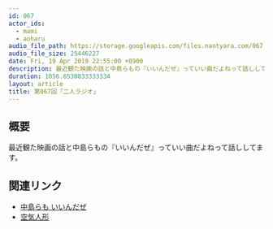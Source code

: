 ```yaml
---
id: 067
actor_ids:
  - mami
  - aoharu
audio_file_path: https://storage.googleapis.com/files.nantyara.com/067.mp3
audio_file_size: 25446227
date: Fri, 19 Apr 2019 22:55:00 +0900
description: 最近観た映画の話と中島らもの『いいんだぜ』っていい曲だよねって話ししてます。
duration: 1056.6530833333334
layout: article
title: 第067回「二人ラジオ」
---
```

## 概要

最近観た映画の話と中島らもの『いいんだぜ』っていい曲だよねって話ししてます。

## 関連リンク

* [中島らも いいんだぜ](https://www.youtube.com/watch?v=2gG4y6sZ03k)
* [空気人形](https://www.amazon.co.jp/dp/B0033BSJ88)
